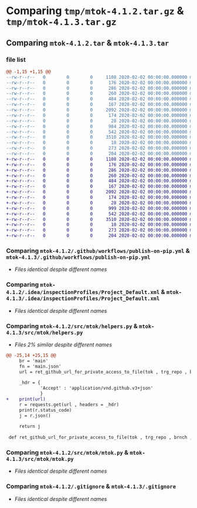 # Comparing `tmp/mtok-4.1.2.tar.gz` & `tmp/mtok-4.1.3.tar.gz`

## Comparing `mtok-4.1.2.tar` & `mtok-4.1.3.tar`

### file list

```diff
@@ -1,15 +1,15 @@
--rw-r--r--   0        0        0     1108 2020-02-02 00:00:00.000000 mtok-4.1.2/.github/workflows/publish-on-pip.yml
--rw-r--r--   0        0        0      176 2020-02-02 00:00:00.000000 mtok-4.1.2/.idea/.gitignore
--rw-r--r--   0        0        0      286 2020-02-02 00:00:00.000000 mtok-4.1.2/.idea/misc.xml
--rw-r--r--   0        0        0      260 2020-02-02 00:00:00.000000 mtok-4.1.2/.idea/modules.xml
--rw-r--r--   0        0        0      484 2020-02-02 00:00:00.000000 mtok-4.1.2/.idea/mtok.iml
--rw-r--r--   0        0        0      167 2020-02-02 00:00:00.000000 mtok-4.1.2/.idea/vcs.xml
--rw-r--r--   0        0        0     2092 2020-02-02 00:00:00.000000 mtok-4.1.2/.idea/inspectionProfiles/Project_Default.xml
--rw-r--r--   0        0        0      174 2020-02-02 00:00:00.000000 mtok-4.1.2/.idea/inspectionProfiles/profiles_settings.xml
--rw-r--r--   0        0        0       28 2020-02-02 00:00:00.000000 mtok-4.1.2/src/mtok/__init__.py
--rw-r--r--   0        0        0      984 2020-02-02 00:00:00.000000 mtok-4.1.2/src/mtok/helpers.py
--rw-r--r--   0        0        0      542 2020-02-02 00:00:00.000000 mtok-4.1.2/src/mtok/mtok.py
--rw-r--r--   0        0        0     3510 2020-02-02 00:00:00.000000 mtok-4.1.2/.gitignore
--rw-r--r--   0        0        0       18 2020-02-02 00:00:00.000000 mtok-4.1.2/README.md
--rw-r--r--   0        0        0      273 2020-02-02 00:00:00.000000 mtok-4.1.2/pyproject.toml
--rw-r--r--   0        0        0      204 2020-02-02 00:00:00.000000 mtok-4.1.2/PKG-INFO
+-rw-r--r--   0        0        0     1108 2020-02-02 00:00:00.000000 mtok-4.1.3/.github/workflows/publish-on-pip.yml
+-rw-r--r--   0        0        0      176 2020-02-02 00:00:00.000000 mtok-4.1.3/.idea/.gitignore
+-rw-r--r--   0        0        0      286 2020-02-02 00:00:00.000000 mtok-4.1.3/.idea/misc.xml
+-rw-r--r--   0        0        0      260 2020-02-02 00:00:00.000000 mtok-4.1.3/.idea/modules.xml
+-rw-r--r--   0        0        0      484 2020-02-02 00:00:00.000000 mtok-4.1.3/.idea/mtok.iml
+-rw-r--r--   0        0        0      167 2020-02-02 00:00:00.000000 mtok-4.1.3/.idea/vcs.xml
+-rw-r--r--   0        0        0     2092 2020-02-02 00:00:00.000000 mtok-4.1.3/.idea/inspectionProfiles/Project_Default.xml
+-rw-r--r--   0        0        0      174 2020-02-02 00:00:00.000000 mtok-4.1.3/.idea/inspectionProfiles/profiles_settings.xml
+-rw-r--r--   0        0        0       28 2020-02-02 00:00:00.000000 mtok-4.1.3/src/mtok/__init__.py
+-rw-r--r--   0        0        0      999 2020-02-02 00:00:00.000000 mtok-4.1.3/src/mtok/helpers.py
+-rw-r--r--   0        0        0      542 2020-02-02 00:00:00.000000 mtok-4.1.3/src/mtok/mtok.py
+-rw-r--r--   0        0        0     3510 2020-02-02 00:00:00.000000 mtok-4.1.3/.gitignore
+-rw-r--r--   0        0        0       18 2020-02-02 00:00:00.000000 mtok-4.1.3/README.md
+-rw-r--r--   0        0        0      273 2020-02-02 00:00:00.000000 mtok-4.1.3/pyproject.toml
+-rw-r--r--   0        0        0      204 2020-02-02 00:00:00.000000 mtok-4.1.3/PKG-INFO
```

### Comparing `mtok-4.1.2/.github/workflows/publish-on-pip.yml` & `mtok-4.1.3/.github/workflows/publish-on-pip.yml`

 * *Files identical despite different names*

### Comparing `mtok-4.1.2/.idea/inspectionProfiles/Project_Default.xml` & `mtok-4.1.3/.idea/inspectionProfiles/Project_Default.xml`

 * *Files identical despite different names*

### Comparing `mtok-4.1.2/src/mtok/helpers.py` & `mtok-4.1.3/src/mtok/helpers.py`

 * *Files 2% similar despite different names*

```diff
@@ -25,14 +25,15 @@
     br = 'main'
     fn = 'main.json'
     url = ret_github_url_for_private_access_to_file(tok , trg_repo , br , fn)
 
     _hdr = {
             'Accept' : 'application/vnd.github.v3+json'
             }
+    print(url)
     r = requests.get(url , headers = _hdr)
     print(r.status_code)
     j = r.json()
 
     return j
 
 def ret_github_url_for_private_access_to_file(tok , trg_repo , brnch , fn) :
```

### Comparing `mtok-4.1.2/src/mtok/mtok.py` & `mtok-4.1.3/src/mtok/mtok.py`

 * *Files identical despite different names*

### Comparing `mtok-4.1.2/.gitignore` & `mtok-4.1.3/.gitignore`

 * *Files identical despite different names*

